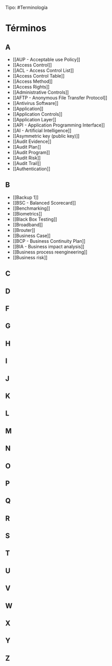 Tipo: #Terminología

# Términos
## A
* [[AUP - Acceptable use Policy]]
* [[Access Control]]
* [[ACL - Access Control List]]
* [[Access Control Table]]
* [[Access Method]]
* [[Access Rights]]
* [[Administrative Controls]]
* [[AFTP - Anonymous File Transfer Protocol]]
* [[Antivirus Software]]
* [[Application]]
* [[Application Controls]]
* [[Application Layer]]
* [[API - Application Programming Interface]]
* [[AI - Artificial Intelligence]]
* [[Asymmetric key (public key)]]
* [[Audit Evidence]]
* [[Audit Plan]]
* [[Audit Program]]
* [[Audit Risk]]
* [[Audit Trail]]
* [[Authentication]]
## B
* [[Backup 1]]
* [[BSC - Balanced Scorecard]]
* [[Benchmarking]]
* [[Biometrics]]
* [[Black Box Testing]]
* [[Broadband]]
* [[Brouter]]
* [[Business Case]]
* [[BCP - Business Continuity Plan]]
* [[BIA - Business impact analysis]]
* [[Business process reengineering]]
* [[Business risk]]
## C
## D
## F
## G
## H
## I
## J
## K
## L
## M
## N
## O
## P
## Q
## R
## S
## T
## U
## V
## W
## X
## Y
## Z
